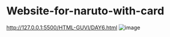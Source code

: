 # Website-for-naruto-with-card
http://127.0.0.1:5500/HTML-GUVI/DAY6.html
![image](https://github.com/sowbi30/Website-for-naruto-with-card/assets/123854536/41440525-a9fa-4eec-a146-21c15e231f0c)
